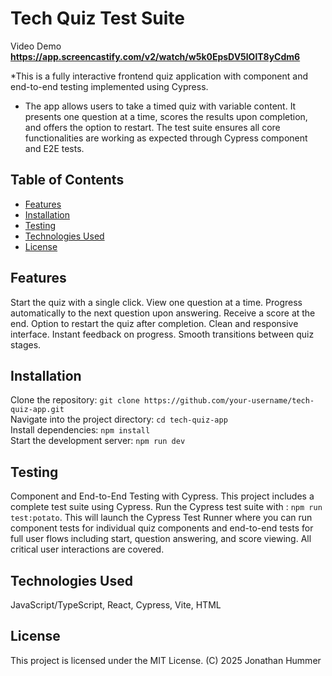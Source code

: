 # Tech Quiz Test Suite  
Video Demo
**https://app.screencastify.com/v2/watch/w5k0EpsDV5lOlT8yCdm6**  

*This is a fully interactive frontend quiz application with component and end-to-end testing implemented using Cypress.

* The app allows users to take a timed quiz with variable content. It presents one question at a time, scores the results upon completion, and offers the option to restart. The test suite ensures all core functionalities are working as expected through Cypress component and E2E tests.


## Table of Contents  
- [Features](#features)  
- [Installation](#installation)  
- [Testing](#testing)  
- [Technologies Used](#technologies-used)  
- [License](#license)  

## Features  
Start the quiz with a single click. View one question at a time. Progress automatically to the next question upon answering. Receive a score at the end. Option to restart the quiz after completion. Clean and responsive interface. Instant feedback on progress. Smooth transitions between quiz stages.

## Installation  
Clone the repository: `git clone https://github.com/your-username/tech-quiz-app.git`  
Navigate into the project directory: `cd tech-quiz-app`  
Install dependencies: `npm install`  
Start the development server: `npm run dev`

## Testing  
Component and End-to-End Testing with Cypress. This project includes a complete test suite using Cypress. Run the Cypress test suite with : `npm run test:potato`. This will launch the Cypress Test Runner where you can run component tests for individual quiz components and end-to-end tests for full user flows including start, question answering, and score viewing. All critical user interactions are covered.

## Technologies Used  
JavaScript/TypeScript, React, Cypress, Vite, HTML

## License  
This project is licensed under the MIT License. (C) 2025 Jonathan Hummer